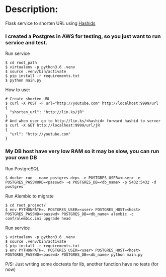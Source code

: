 # Description:
Flask service to shorten URL using [Hashids](https://github.com/ivanakimov/hashids.js)


### I created a Postgres in AWS for testing, so you just want to run service and test.

Run service
```
$ cd root_path
$ virtualenv -p python3.6 .venv
$ source .venv/bin/activate
$ pip install -r requirements.txt
$ python main.py
```

How to use:
```
# Create shorten URL
$ curl -X POST -F url="http://youtube.com" http://localhost:9999/url
{
  "shorten_url": "http://lin.ks/jR"
}
# And when user go to http://lin.ks/<hashid> forward hashid to server
$ curl -X GET http://localhost:9999/url/jR
{
  "url": "http://youtube.com"
}
```

### My DB host have very low RAM so it may be slow, you can run your own DB

Run PostgreSQL
```
$ docker run --name postgres-deps -e POSTGRES_USER=<user> -e POSTGRES_PASSWORD=<passwd> -e POSTGRES_DB=<db_name> -p 5432:5432 -d postgres
```

Run Alembic to migrate
```
$ cd root_project/
$ env PYTHONPATH=. POSTGRES_USER=<user> POSTGRES_HOST=<host> POSTGRES_PASSWD=<passwd> POSTGRES_DB=<db_name> alembic -c conf/alembic.ini upgrade head
```

Run service
```
$ virtualenv -p python3.6 .venv
$ source .venv/bin/activate
$ pip install -r requirements.txt
$ env PYTHONPATH=. POSTGRES_USER=<user> POSTGRES_HOST=<host> POSTGRES_PASSWD=<passwd> POSTGRES_DB=<db_name> python main.py
```


P/S: Just writing some doctests for lib, another function have no tests (for now)